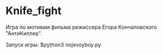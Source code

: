 # Knife_fight
Игра по мотивам фильма режиссера Егора Кончаловского "АнтиКиллер".

Запуск игры:
$python3 nojevoyboy.py
